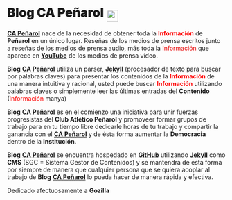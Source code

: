 # <span style="font-weight:900">Blog CA Peñarol</span> <img src="https://capeniarol.github.io/inicio/favicon.ico" width="26.5px" style="vertical-align:-10;">

[<strong>CA Peñarol</strong>](http://xn--capearol-g3a.cf) nace de la necesidad de obtener toda la <strong style="color:red;">Información</strong> de <strong>Peñarol</strong> en un único lugar. Reseñas de los medios de prensa escritos junto a reseñas de los medios de prensa audio, más toda la <span style="color:#e80505;">Información</span> que aparece en [<strong>YouTube</strong>](https://youtube.com) de los medios de prensa video.

<strong>Blog</strong> [<strong>CA Peñarol</strong>](http://xn--capearol-g3a.cf) utiliza un parser, [<strong>Jekyll</strong>](https://jekyllrb.com) (procesador de texto para buscar por palabras claves) para presentar los contenidos de la <strong style="color:red;">Información</strong> de una manera intuitiva y racional, usted puede buscar <strong style="color:red;">Información</strong> utilizando palabras claves o simplemente leer las últimas entradas del <strong>Contenido</strong> (<span style="color:red;">Información</span> manya)

<strong>Blog</strong> [<strong>CA Peñarol</strong>](http://xn--capearol-g3a.cf) es en el comienzo una iniciativa para unir fuerzas progresistas del <strong>Club Atlético Peñarol</strong> y promoveer formar grupos de trabajo para en tu tiempo libre dedicarle horas de tu trabajo y compartir la ganancia con el [<strong>CA Peñarol</strong>](http://xn--capearol-g3a.cf) y de ésta forma aumentar la <strong>Democracia</strong> dentro de la <strong>Institución</strong>.

<strong>Blog</strong> [<strong>CA Peñarol</strong>](http://xn--capearol-g3a.cf) se encuentra hospedado en [<strong>GitHub</strong>](https://github.com/abuseombudsman/blogcarbonero/) utilizando [<strong>Jekyll</strong>](https://jekyllrb.com) como <strong>CMS</strong> (SGC = Sistema Gestor de Contenidos) y se mantendrá de esta forma por siempre de manera que cualquier persona que se quiera acoplar al trabajo de <strong>Blog</strong> [<strong>CA Peñarol</strong>](http://xn--capearol-g3a.cf) lo pueda hacer de manera rápida y efectiva.

Dedicado afectuosamente a <strong>Gozilla</strong>
